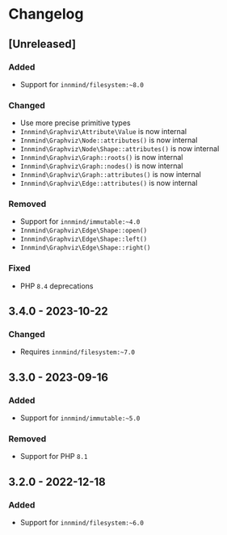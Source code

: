 # Changelog

## [Unreleased]

### Added

- Support for `innmind/filesystem:~8.0`

### Changed

- Use more precise primitive types
- `Innmind\Graphviz\Attribute\Value` is now internal
- `Innmind\Graphviz\Node::attributes()` is now internal
- `Innmind\Graphviz\Node\Shape::attributes()` is now internal
- `Innmind\Graphviz\Graph::roots()` is now internal
- `Innmind\Graphviz\Graph::nodes()` is now internal
- `Innmind\Graphviz\Graph::attributes()` is now internal
- `Innmind\Graphviz\Edge::attributes()` is now internal

### Removed

- Support for `innmind/immutable:~4.0`
- `Innmind\Graphviz\Edge\Shape::open()`
- `Innmind\Graphviz\Edge\Shape::left()`
- `Innmind\Graphviz\Edge\Shape::right()`

### Fixed

- PHP `8.4` deprecations

## 3.4.0 - 2023-10-22

### Changed

- Requires `innmind/filesystem:~7.0`

## 3.3.0 - 2023-09-16

### Added

- Support for `innmind/immutable:~5.0`

### Removed

- Support for PHP `8.1`

## 3.2.0 - 2022-12-18

### Added

- Support for `innmind/filesystem:~6.0`
